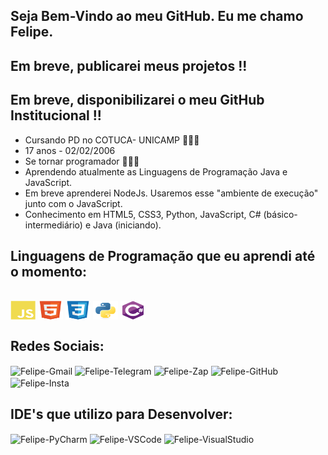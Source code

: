 ## Seja Bem-Vindo ao meu GitHub. Eu me chamo Felipe.
## Em breve, publicarei meus projetos !!
## Em breve, disponibilizarei o meu GitHub Institucional !!
- Cursando PD no COTUCA- UNICAMP 🧑🏽‍🎓
- 17 anos - 02/02/2006
- Se tornar programador 👨🏽‍💻
- Aprendendo atualmente as Linguagens de Programação Java e JavaScript.
- Em breve aprenderei NodeJs. Usaremos esse "ambiente de execução" junto com o JavaScript. 
- Conhecimento em HTML5, CSS3, Python, JavaScript, C# (básico-intermediário) e Java (iniciando).
## Linguagens de Programação que eu aprendi até o momento:
<div style="display: inline_block"><br>
  <img align="center" alt="Rafa-Js" height="30" width="40" src="https://raw.githubusercontent.com/devicons/devicon/master/icons/javascript/javascript-plain.svg">
  <img align="center" alt="Rafa-HTML" height="30" width="40" src="https://raw.githubusercontent.com/devicons/devicon/master/icons/html5/html5-original.svg">
  <img align="center" alt="Rafa-CSS" height="30" width="40" src="https://raw.githubusercontent.com/devicons/devicon/master/icons/css3/css3-original.svg">
  <img align="center" alt="Rafa-Python" height="30" width="40" src="https://raw.githubusercontent.com/devicons/devicon/master/icons/python/python-original.svg">
  <img align="center" alt="Rafa-Csharp" height="30" width="40" src="https://raw.githubusercontent.com/devicons/devicon/master/icons/csharp/csharp-original.svg">
	
## Redes Sociais:
<div>
  <img align="center" alt="Felipe-Gmail" height="35" width="150" src="https://img.shields.io/badge/Gmail-D14836?style=for-the-badge&logo=gmail&logoColor=white">
  <img align="center" alt="Felipe-Telegram" height="35" width="150" src="https://img.shields.io/badge/Telegram-2CA5E0?style=for-the-badge&logo=telegram&logoColor=white">
  <img align="center" alt="Felipe-Zap" height="35" width="150" src="https://img.shields.io/badge/WhatsApp-25D366?style=for-the-badge&logo=whatsapp&logoColor=white">
  <img align="center" alt="Felipe-GitHub" height="35" width="150" src="https://img.shields.io/badge/GitHub-100000?style=for-the-badge&logo=github&logoColor=white">
  <img align="center" alt="Felipe-Insta" height="35" width="150" src="https://img.shields.io/badge/Instagram-E4405F?style=for-the-badge&logo=instagram&logoColor=white">
</div>
	
## IDE's que utilizo para Desenvolver:
  <img align="center" alt="Felipe-PyCharm" height="35" width="160" src="https://img.shields.io/badge/PyCharm-000000.svg?&style=for-the-badge&logo=PyCharm&logoColor=white">
  <img align="center" alt="Felipe-VSCode" height="35" width="160" src="https://img.shields.io/badge/Visual_Studio_Code-0078D4?style=for-the-badge&logo=visual%20studio%20code&logoColor=white">
  <img align="center" alt="Felipe-VisualStudio" height="35" width="160" src="https://img.shields.io/badge/Visual_Studio-5C2D91?style=for-the-badge&logo=visual%20studio&logoColor=white">

  
